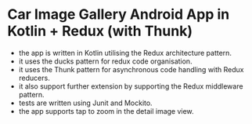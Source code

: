
# Car Image Gallery Android App in Kotlin + Redux (with Thunk)  

- the app is written in Kotlin utilising the Redux architecture pattern. 
- it uses the ducks pattern for redux code organisation.
- it uses the Thunk pattern for asynchronous code handling with Redux reducers.
- it also support further extension by supporting the Redux middleware pattern.
- tests are written using Junit and Mockito.
- the app supports tap to zoom in the detail image view.